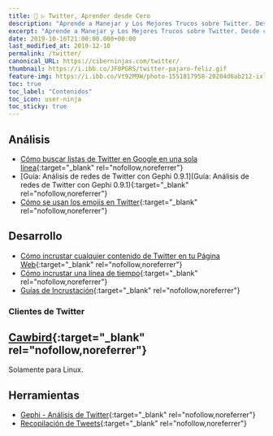 ```yaml
---
title: 🐤 ▷ Twitter, Aprender desde Cero
description: "Aprende a Manejar y Los Mejores Trucos sobre Twitter. Desde cero todo lo que debes saber"
excerpt: "Aprende a Manejar y Los Mejores Trucos sobre Twitter. Desde cero todo lo que debes saber"
date: 2019-10-16T21:00:00.000+00:00
last_modified_at: 2019-12-10
permalink: /twitter/
canonical_URL: https://ciberninjas.com/twitter/
thumbnail: https://i.ibb.co/JF0PGRS/twitter-pajaro-feliz.gif
feature-img: https://i.ibb.co/Vt92M9W/photo-1551817958-20204d6ab212-ixlib-rb-1-2.jpg
toc: true
toc_label: "Contenidos"
toc_icon: user-ninja
toc_sticky: true
---
```


## Análisis

* [Cómo buscar listas de Twitter en Google en una sola línea](https://www.mmadrigal.com/como-buscar-listas-de-twitter-en-google-en-una-sola-linea/){:target="_blank" rel="nofollow,noreferrer"}
* [Guía: Análisis de redes de Twitter con Gephi 0.9.1](Guía: Análisis de redes de Twitter con Gephi 0.9.1){:target="_blank" rel="nofollow,noreferrer"}
* [Cómo se usan los emojis en Twitter](https://emoji.enricmor.eu/){:target="_blank" rel="nofollow,noreferrer"}

<!-- Agregar Más Enlaces de Marcelono Madrigal -->

## Desarrollo

* [Cómo incrustar cualquier contenido de Twitter en tu Página Web](https://publish.twitter.com/#){:target="_blank" rel="nofollow,noreferrer"}
* [Cómo incrustar una línea de tiempo](https://help.twitter.com/en/using-twitter/embed-twitter-feed){:target="_blank" rel="nofollow,noreferrer"}
* [Guías de Incrustación](https://developer.twitter.com/en/docs/twitter-for-websites/embedded-tweets/overview){:target="_blank" rel="nofollow,noreferrer"}

### Clientes de Twitter

## [Cawbird](https://github.com/IBBoard/cawbird#cawbird-104){:target="_blank" rel="nofollow,noreferrer"}

Solamente para Linux.

## Herramientas

* [Gephi - Análisis de Twitter](https://gephi.org/){:target="_blank" rel="nofollow,noreferrer"}
* [Recopilación de Tweets](https://guides.libraries.psu.edu/c.php?g=796631&p=5698003){:target="_blank" rel="nofollow,noreferrer"}
